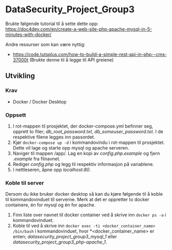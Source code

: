 # DataSecurity_Project_Group3
Brukte følgende tutorial til å sette dette opp: https://doc4dev.com/en/create-a-web-site-php-apache-mysql-in-5-minutes-with-docker/

Andre ressurser som kan være nyttig:
- https://code.tutsplus.com/how-to-build-a-simple-rest-api-in-php--cms-37000t (Brukte denne til å legge til API greiene)

## Utvikling
### Krav
- Docker / Docker Desktop

### Oppsett
1. I rot-mappen til prosjektet, der docker-compose.yml befinner seg, opprett to filer; *db_root_password.txt*, *db_someuser_password.txt*. I de respektive filene legges inn passordet.
2. Kjør `docker-compose up -d` i kommandovindu i rot-mappen til prosjektet. Dette vil lage og starte opp mysql og apache serveren.
3. Naviger til mappen /app/. Lag en kopi av *config.php.example* og fjern *.example* fra filnavnet.
4. Rediger *config.php* og legg til respektiv informasjon på variablene.
5. I nettleseren, åpne opp *localhost:80*.

### Koble til server
Dersom du ikke bruker docker desktop så kan du kjøre følgende til å koble til kommandovinduet til serverne. Merk at det er oppretter to docker containere, én for mysql og én for apache.
1. Finn liste over navnet til docker container ved å skrive inn `docker ps -a` i kommandovinduet.
2. Koble til ved å skrive inn `docker exec -ti <docker_container_name> /bin/bash` i kommandovinduet, hvor *<docker_container_name> er enten; *datasecurity_project_group3_mysql_1* eller *datasecurity_project_group3_php-apache_1*.
